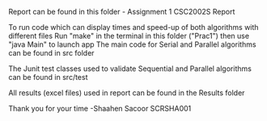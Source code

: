 Report can be found in this folder - Assignment 1 CSC2002S Report

To run code which can display times and speed-up of both algorithms with different files
Run "make" in the terminal in this folder ("Prac1") then use "java Main" to launch app
The main code for Serial and Parallel algorithms can be found in src folder

The Junit test classes used to validate Sequential and Parallel algorithms can be found 
in src/test

All results (excel files) used in report can be found in the Results folder

Thank you for your time
-Shaahen Sacoor SCRSHA001
